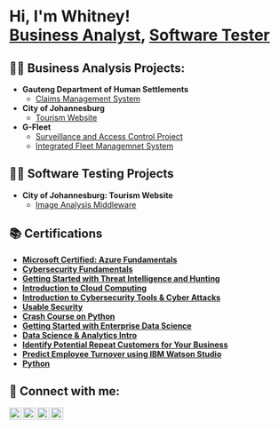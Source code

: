 <h1>Hi, I'm Whitney! <br/><a href="https://github.com/WhitneyMT">Business Analyst</a>, <a href="www.linkedin.com/in/mukumela-whitney-tshavhungwe-5b9207275">Software Tester</a>

<h2>👨‍💻 Business Analysis Projects:</h2>

- <b>Gauteng Department of Human Settlements</b>
  - [Claims Management System](https://github.com/joshmadakor1/Algorithms-Practice)
- <b>City of Johannesburg</b>
  - [Tourism Website](https://github.com/joshmadakor1/4chan-Image-Analysis-Middleware-C964) 
- <b>G-Fleet</b>
  - [Surveillance and Access Control Project](https://github.com/joshmadakor1/Sentinel-Lab)
  - [Integrated Fleet Managemnet System](https://github.com/joshmadakor1/Jwipe.PowerShell)

<h2>👨‍💻 Software Testing Projects</h2>

- <b>City of Johannesburg: Tourism Website</b>
  - [Image Analysis Middleware](https://github.com/joshmadakor1/4chan-Image-Analysis-Middleware-C964) 

<h2> 📚 Certifications</h2>

- <b>[Microsoft Certified: Azure Fundamentals](https://learn.microsoft.com/api/credentials/share/en-us/MukumelaWhitneyTshavhungwe-5091/9602665835762861?sharingId)</b>
- <b>[Cybersecurity Fundamentals](https://www.credly.com/badges/4f81106d-50e6-44cf-8db6-84c1d56f8a64/linked_in_profile)</b>
- <b>[Getting Started with Threat Intelligence and Hunting](https://www.credly.com/badges/71459a3e-b5f2-4036-b8d7-99f8a611a842/linked_in_profile)</b>
- <b>[Introduction to Cloud Computing](https://www.coursera.org/account/accomplishments/records/WJKPPJFSJJA5)</b>
- <b>[Introduction to Cybersecurity Tools & Cyber Attacks](https://www.credly.com/badges/bd3b6e95-1001-4e46-81e2-d47da7cfa4e9/linked_in_profile)</b>
- <b>[Usable Security](https://www.coursera.org/account/accomplishments/records/XLVCTUSCCVNP)</b>
- <b>[Crash Course on Python](https://www.coursera.org/account/accomplishments/records/RL3SFSWLJ7YU)</b>
- <b>[Getting Started with Enterprise Data Science](https://www.credly.com/badges/e8ae11ec-2785-4c83-a9ae-8bbd6f3289df/linked_in_profile)</b>
- <b>[Data Science & Analytics Intro](https://www.credly.com/badges/8c55bc11-429f-42be-b645-58dbedbd2f37/linked_in_profile)</b>
- <b>[Identify Potential Repeat Customers for Your Business](https://www.credly.com/badges/76254d20-3a87-4532-a2c9-4871fa71a228/linked_in_profile)</b>
- <b>[Predict Employee Turnover using IBM Watson Studio](https://www.credly.com/badges/9b86c432-ccc4-4b5f-8b4e-8a70a2daf63c/linked_in_profile)</b>
- <b>[Python](https://www.credly.com/badges/1f5f58e2-a53e-47e6-aeb9-4535fd99c38b/linked_in_profile)</b>

<h2> 🤳 Connect with me:</h2>

[<img align="left" alt="JoshMadakor | Facebook" width="22px" src="https://cdn.jsdelivr.net/npm/simple-icons@v3/icons/facebook.svg" />][facebook]
[<img align="left" alt="JoshMadakor | Twitter" width="22px" src="https://cdn.jsdelivr.net/npm/simple-icons@v3/icons/twitter.svg" />][twitter]
[<img align="left" alt="JoshMadakor | LinkedIn" width="22px" src="https://cdn.jsdelivr.net/npm/simple-icons@v3/icons/linkedin.svg" />][linkedin]
[<img align="left" alt="JoshMadakor | Instagram" width="22px" src="https://cdn.jsdelivr.net/npm/simple-icons@v3/icons/instagram.svg" />][instagram]

[twitter]: https://x.com/whitneytmuku?s=21
[facebook]: https://www.facebook.com/share/1EEoftESRH/?mibextid=wwXIfr
[instagram]: https://www.instagram.com/whitneytshavhu?igsh=dmdiZG5qM2txOXp2&utm_source=qr
[linkedin]: www.linkedin.com/in/mukumela-whitney-tshavhungwe-5b9207275

<!--
**joshmadakor1/joshmadakor1** is a ✨ _special_ ✨ repository because its `README.md` (this file) appears on your GitHub profile.

Here are some ideas to get you started:

- 🔭 I’m currently working on ...
- 🌱 I’m currently learning ...
- 👯 I’m looking to collaborate on ...
- 🤔 I’m looking for help with ...
- 💬 Ask me about ...
- 📫 How to reach me: ...
- 😄 Pronouns: ...
- ⚡ Fun fact: ...
-->
